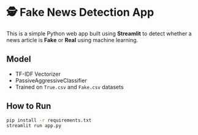 # 🕵️ Fake News Detection App

This is a simple Python web app built using **Streamlit** to detect whether a news article is **Fake** or **Real** using machine learning.

##  Model
- TF-IDF Vectorizer
- PassiveAggressiveClassifier
- Trained on `True.csv` and `Fake.csv` datasets

##  How to Run

```bash
pip install -r requirements.txt
streamlit run app.py
```
